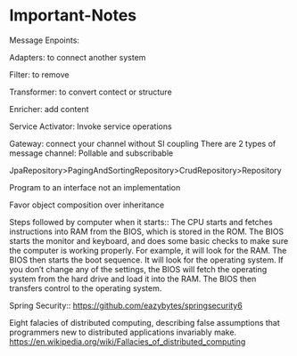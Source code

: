 # Important-Notes
Message Enpoints:  

Adapters: to connect another system  

Filter: to remove  

Transformer: to convert contect or structure  

Enricher: add content  

Service Activator: Invoke service operations

Gateway: connect your channel without SI coupling
There are 2 types of message channel: Pollable and subscribable 

JpaRepository>PagingAndSortingRepository>CrudRepository>Repository 

Program to an interface not an implementation

Favor object composition over inheritance

Steps followed by computer when it starts::
The CPU starts and fetches instructions into RAM from the BIOS, which is stored in the ROM.
The BIOS starts the monitor and keyboard, and does some basic checks to make sure the computer is working properly. For example, it will look for the RAM.
The BIOS then starts the boot sequence. It will look for the operating system.
If you don’t change any of the settings, the BIOS will fetch the operating system from the hard drive and load it into the RAM.
The BIOS then transfers control to the operating system.

Spring Security:: https://github.com/eazybytes/springsecurity6

Eight falacies of distributed computing, describing false assumptions that programmers new to distributed applications invariably make.
https://en.wikipedia.org/wiki/Fallacies_of_distributed_computing
